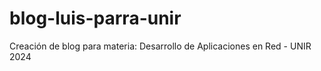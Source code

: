 # blog-luis-parra-unir
Creación de blog para materia: Desarrollo de Aplicaciones en Red - UNIR 2024
